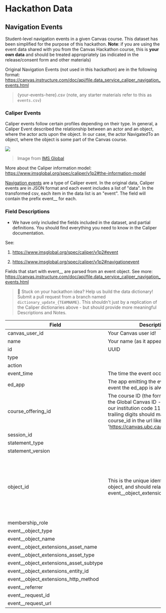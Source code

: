 # Hackathon Data

## **Navigation Events** 
Student-level navigation events in a given Canvas course. This dataset has been simplified for the purpose of this hackathon. **Note**: if you are using the event data shared with you from the Canvas Hackathon course, this is **your own data** and should be treated appropriately (as indicated in the release/consent form and other materials)
 
Original Navigation Events (not used in this hackathon) are in the following format: https://canvas.instructure.com/doc/api/file.data_service_caliper_navigation_events.html

> {your-events-here}.csv (note, any starter materials refer to this as `events.csv`)

### Caliper Events
Caliper events follow certain profiles depending on their type. In general, a Caliper Event described the relationship between an actor and an object, where the actor acts upon the object. In our case, the actor NavigatedTo an object, where the object is some part of the Canvas course.

![](https://www.imsglobal.org/sites/default/files/specs/images/caliper/1p2/caliper-event_model_no_title-v1p2.png)
> Image from [IMS Global](https://www.imsglobal.org/spec/caliper/v1p2#event)

More about the Caliper information model: https://www.imsglobal.org/spec/caliper/v1p2#the-information-model

[Navigation events](https://www.imsglobal.org/spec/caliper/v1p2#navigationevent) are a type of Caliper event. In the original data, Caliper events are in JSON format and each event includes a list of "data". In the transformed csv, each item in the data list is an "event". The field will contain the prefix event__ for each.


### Field Descriptions
- We have only included the fields included in the dataset, and partial definitions. You should find everything you need to know in the Caliper documentation.

 See:
 1. https://www.imsglobal.org/spec/caliper/v1p2#event

 2. https://www.imsglobal.org/spec/caliper/v1p2#navigationevent

Fields that start with event__ are parsed from an event object. See more: https://canvas.instructure.com/doc/api/file.data_service_caliper_navigation_events.html 

> 🧐 Stuck on your hackathon idea? Help us build the data dictionary! Submit a pull request from a branch named `dictionary_update_{TEAMNAME}`. This shouldn't just by a replication of the Caliper dictionaries above - but should provide more meaningful Descriptions and Notes.

Field | Description | Note
---------|---------|---------
canvas_user_id | Your Canvas user id!
name | Your name (as it appears in Canvas)
id | UUID
type |
action |
event_time | The time the event occurred (UTC)
ed_app | The app emitting the event (for this event the ed_app is always the same)
course_offering_id | The course ID (the format is known as the Global Canvas ID - which includes our institution code 11224000...). The trailing digits should match the course_id in the url like 'https://canvas.ubc.ca/course/1111'
session_id | 
statement_type |
statement_version |
object_id | This is the unique identifer for each object, and should relate to each event__object_extensions_asset_name. | This should act as your join key, where possible to the additional datasets
membership_role |
event__object_type |
event__object_name |
event__object_extensions_asset_name |
event__object_extensions_asset_type |
event__object_extensions_asset_subtype |
event__object_extensions_entity_id |
event__object_extensions_http_method |
event__referrer |
event__request_id |
event__request_url |

